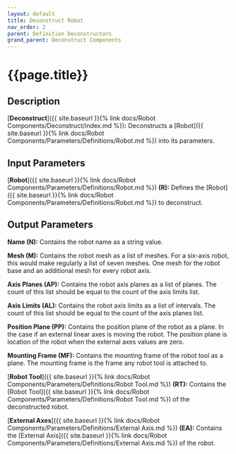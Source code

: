 ```yaml
---
layout: default
title: Deconstruct Robot
nav_order: 2
parent: Definition Deconstructors
grand_parent: Deconstruct Components
---
```


# **{{page.title}}**

## **Description**

[**Deconstruct**]({{ site.baseurl }}{% link docs/Robot Components/Deconstruct/index.md %})**:** 
Deconstructs a [Robot]({{ site.baseurl }}{% link docs/Robot Components/Parameters/Definitions/Robot.md %}) into its parameters.

## **Input Parameters**

[**Robot**]({{ site.baseurl }}{% link docs/Robot Components/Parameters/Definitions/Robot.md %}) **(R):** Defines the [Robot]({{ site.baseurl }}{% link docs/Robot Components/Parameters/Definitions/Robot.md %}) to deconstruct.

## **Output Parameters**

**Name (N):** Contains the robot name as a string value.

**Mesh (M):** Contains the robot mesh as a list of meshes. For a six-axis robot, this would make regularly a list of seven meshes. One mesh for the robot base and an additional mesh for every robot axis.

**Axis Planes (AP):** Contains the robot axis planes as a list of planes. The count of this list should be equal to the count of the axis limits list.

**Axis Limits (AL):** Contains the robot axis limits as a list of intervals. The count of this list should be equal to the count of the axis planes list.

**Position Plane (PP):** Contains the position plane of the robot as a plane. In the case if an external linear axes is moving the robot. The position plane is location of the robot when the external axes values are zero. 

**Mounting Frame (MF):** Contains the mounting frame of the robot tool as a plane. The mounting frame is the frame any robot tool is attached to.

[**Robot Tool**]({{ site.baseurl }}{% link docs/Robot Components/Parameters/Definitions/Robot Tool.md %}) **(RT):** Contains the [Robot Tool]({{ site.baseurl }}{% link docs/Robot Components/Parameters/Definitions/Robot Tool.md %}) of the deconstructed robot. 

[**External Axes**]({{ site.baseurl }}{% link docs/Robot Components/Parameters/Definitions/External Axis.md %}) **(EA):** Contains the [External Axis]({{ site.baseurl }}{% link docs/Robot Components/Parameters/Definitions/External Axis.md %}) of the robot.

